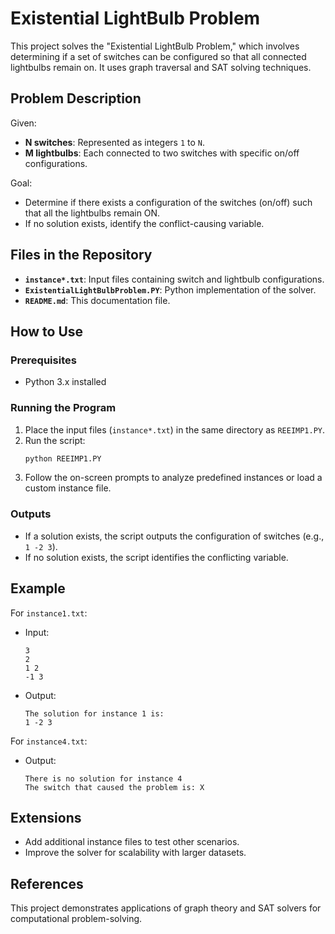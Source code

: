 # Existential LightBulb Problem

This project solves the "Existential LightBulb Problem," which involves determining if a set of switches can be configured so that all connected lightbulbs remain on. It uses graph traversal and SAT solving techniques.

## Problem Description

Given:
- **N switches**: Represented as integers `1` to `N`.
- **M lightbulbs**: Each connected to two switches with specific on/off configurations.

Goal:
- Determine if there exists a configuration of the switches (on/off) such that all the lightbulbs remain ON.
- If no solution exists, identify the conflict-causing variable.

## Files in the Repository

- **`instance*.txt`**: Input files containing switch and lightbulb configurations.
- **`ExistentialLightBulbProblem.PY`**: Python implementation of the solver.
- **`README.md`**: This documentation file.

## How to Use

### Prerequisites
- Python 3.x installed

### Running the Program
1. Place the input files (`instance*.txt`) in the same directory as `REEIMP1.PY`.
2. Run the script:
   ```bash
   python REEIMP1.PY
   ```
3. Follow the on-screen prompts to analyze predefined instances or load a custom instance file.

### Outputs
- If a solution exists, the script outputs the configuration of switches (e.g., `1 -2 3`).
- If no solution exists, the script identifies the conflicting variable.

## Example
For `instance1.txt`:
- Input:
  ```
  3
  2
  1 2
  -1 3
  ```
- Output:
  ```
  The solution for instance 1 is:
  1 -2 3
  ```

For `instance4.txt`:
- Output:
  ```
  There is no solution for instance 4
  The switch that caused the problem is: X
  ```

## Extensions
- Add additional instance files to test other scenarios.
- Improve the solver for scalability with larger datasets.

## References
This project demonstrates applications of graph theory and SAT solvers for computational problem-solving.
